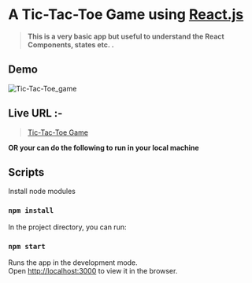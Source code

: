 # A Tic-Tac-Toe Game using [React.js](https://reactjs.org)

> **This is a very basic app but useful to understand the React Components, states etc. .**

## Demo

![Tic-Tac-Toe_game](https://user-images.githubusercontent.com/84847269/132991480-4f005022-6a14-4113-ab3d-fe8cde239cfc.gif)

## Live URL :-

> [Tic-Tac-Toe Game](https://tic-tac-toe-game1.vercel.app/)

**OR your can do the following to run in your local machine**

## Scripts

Install node modules

### `npm install`

In the project directory, you can run:

### `npm start`

Runs the app in the development mode.\
Open [http://localhost:3000](http://localhost:3000) to view it in the browser.
